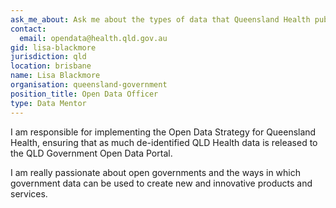 ```yaml
---
ask_me_about: Ask me about the types of data that Queensland Health publishes. What I lack in tech knowledge I make up for in enthusiasm!
contact:
  email: opendata@health.qld.gov.au
gid: lisa-blackmore
jurisdiction: qld
location: brisbane
name: Lisa Blackmore
organisation: queensland-government
position_title: Open Data Officer
type: Data Mentor
---
```


I am responsible for implementing the Open Data Strategy for Queensland Health, ensuring that as much de-identified QLD Health data is released to the QLD Government Open Data Portal.

I am really passionate about open governments and the ways in which government data can be used to create new and innovative products and services.